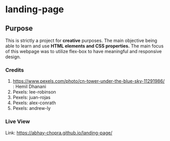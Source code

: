 # landing-page

## Purpose

This is strictly a project for <strong>creative</strong> purposes. The main objective being able to learn and use <strong>HTML elements and CSS properties.</strong> The main focus of this webpage was to utilize flex-box to have meaningful and responsive design.

### Credits

1. https://www.pexels.com/photo/cn-tower-under-the-blue-sky-11291986/ : Hemil Dhanani
2. Pexels: lee-robinson
3. Pexels: juan-rojas
4. Pexels: alex-conrath
5. Pexels: andrew-ly

### Live View

Link: https://abhay-chopra.github.io/landing-page/
